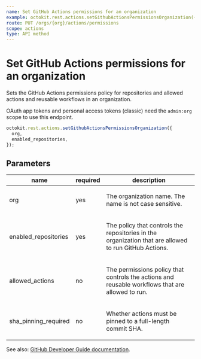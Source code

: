 ```yaml
---
name: Set GitHub Actions permissions for an organization
example: octokit.rest.actions.setGithubActionsPermissionsOrganization({ org, enabled_repositories })
route: PUT /orgs/{org}/actions/permissions
scope: actions
type: API method
---
```


# Set GitHub Actions permissions for an organization

Sets the GitHub Actions permissions policy for repositories and allowed actions and reusable workflows in an organization.

OAuth app tokens and personal access tokens (classic) need the `admin:org` scope to use this endpoint.

```js
octokit.rest.actions.setGithubActionsPermissionsOrganization({
  org,
  enabled_repositories,
});
```

## Parameters

<table>
  <thead>
    <tr>
      <th>name</th>
      <th>required</th>
      <th>description</th>
    </tr>
  </thead>
  <tbody>
    <tr><td>org</td><td>yes</td><td>

The organization name. The name is not case sensitive.

</td></tr>
<tr><td>enabled_repositories</td><td>yes</td><td>

The policy that controls the repositories in the organization that are allowed to run GitHub Actions.

</td></tr>
<tr><td>allowed_actions</td><td>no</td><td>

The permissions policy that controls the actions and reusable workflows that are allowed to run.

</td></tr>
<tr><td>sha_pinning_required</td><td>no</td><td>

Whether actions must be pinned to a full-length commit SHA.

</td></tr>
  </tbody>
</table>

See also: [GitHub Developer Guide documentation](https://docs.github.com/rest/actions/permissions#set-github-actions-permissions-for-an-organization).
